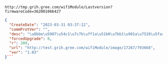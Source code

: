`http://tmp.grih.gree.com/wifiModule/Lastversion?firmwareCode=362001066427`

```json
{
  "CreateDate": "2023-03-31 03:37:12",
  "commProtVer": "",
  "desc": "\u8bbe\u5907\u54c1\u7c7b\uff1a\u51b0\u7bb1\u901a\u7528\u5faa\u73af\u6247\u6d4b\u8bd5\u4f7f\u7528\u56fa\u4ef6\r\n\u66f4\u65b0\u539f\u56e0\uff1a\u5185\u6d4bOTA\u5347\u7ea7\u6d4b\u8bd5\u4e13\u7528\r\n\u8d1f\u8d23\u4eba\uff1a\u5218\u83b9",
  "forcedUpgrade": 0,
  "r": 200,
  "url": "http://test.grih.gree.com/wifiModule/image/17267/793668",
  "ver": "1.03"
}```